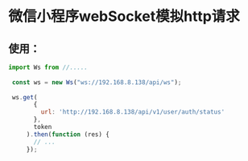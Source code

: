 # 微信小程序webSocket模拟http请求
 
 ## 使用：

```javascript
import Ws from //.....
 
 const ws = new Ws("ws://192.168.8.138/api/ws");
 
 ws.get(
       {
         url: 'http://192.168.8.138/api/v1/user/auth/status'
       },
       token
     ).then(function (res) {
       // ...
     });

```